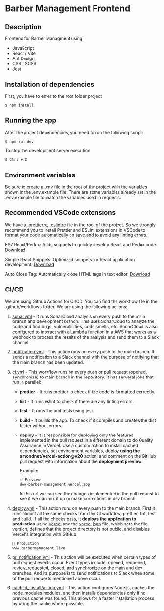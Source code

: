 # Barber Management Frontend

## Description

Frontend for Barber Managment using:

- JavaScript
- React / Vite
- Ant Design
- CSS / SCSS
- Jest

## Installation of dependencies

First, you have to enter to the root folder project

```bash
$ npm install
```

## Running the app
After the project dependencies, you need to run the following script:

```bash
$ npm run dev
```

To stop the development server execution
```bash
$ Ctrl + C
```

## Environment variables

Be sure to create a .env file in the root of the project with the variables shown in the .env.example file. There are some variables already set in the .env.example file to match the variables used in requests.

## Recommended VSCode extensions

We have a [.prettierrc](https://marketplace.visualstudio.com/items?itemName=esbenp.prettier-vscode), [.eslintrc](https://marketplace.visualstudio.com/items?itemName=dbaeumer.vscode-eslint) file in the root of the project. So we strongly recommend you to install Prettier and ESLint extensions in VSCode to format your code automatically on save and to avoid any linting errors.

ES7 React/Redux: Adds snippets to quickly develop React and Redux code. [Download](https://marketplace.visualstudio.com/items?itemName=dsznajder.es7-react-js-snippets)

Simple React Snippets: Optimized snippets for React application development. [Download](https://marketplace.visualstudio.com/items?itemName=burkeholland.simple-react-snippets)

Auto Close Tag: Automatically close HTML tags in text editor. [Download](https://marketplace.visualstudio.com/items?itemName=formulahendry.auto-close-tag)

## CI/CD

We are using Github Actions for CI/CD. You can find the workflow file in the .github/workflows folder. We are using the following actions:

1. [sonar.yml](https://github.com/Odzen/barber_management_frontend/tree/main/.github/workflows/sonar.yml) - It runs SonarCloud analysis on every push to the main branch and development branch. This uses SonarCloud to analyze the code and find bugs, vulnerabilities, code smells, etc. SonarCloud is also configured to interact with a Lambda function in a AWS that works as a webhook to process the results of the analysis and send them to a Slack channel.

2. [notification.yml](https://github.com/Odzen/barber_management_frontend/tree/main/.github/workflows/notification.yml) - This action runs on every push to the main branch. It sends a notification to a Slack channel with the purpose of notifying that the main branch has been updated.

3. [ci.yml](https://github.com/Odzen/barber_management_frontend/tree/main/.github/workflows/ci.yml) - This workflow runs on every push or pull request (opened, synchronize) to main branch in the repository. It has serveral jobs that run in parallel:

   - **prettier** - It runs prettier to check if the code is formatted correctly.
   - **lint** - It runs eslint to check if there are any linting errors.
   - **test** - It runs the unit tests using jest.
   - **build** - It builds the app. To check if it compiles and creates the dist folder without errors.
   - **deploy** - It is responsible for deploying only the features implemented in the pull request in a different domain to do Quality Assurance in Vercel. Use a custom action to install cached dependencies, set environment variables, deploy **using the amondnet/vercel-action@v20** action, and comment on the GitHub pull request with information about the **deployment preview**.
   
      Example: 
   
      ```bash
      ✅ Preview
      dev-barber-management.vercel.app
      ```
   
      In this url we can see the changes implemented in the pull request to see if we can mix it up or make corrections in dev branch.

4. [deploy.yml](https://github.com/Odzen/barber_management_frontend/tree/main/.github/workflows/deploy.yml) - This action runs on every push to the main branch. First it runs almost all the same checks from the CI workflow, prettier, lint, test and build. If all the checks pass, it **deploys the application to production** using [Vercel](https://vercel.com) and the [vercel.json](https://github.com/Odzen/barber_management_frontend/blob/main/vercel.json) file, which sets the file version, defines that the project directory is not public, and disables Vercel's integration with GitHub.

   ```bash
   🚀 Production
   www.barbermanagment.live
   ```

5. [pr_notification.yml](https://github.com/Odzen/barber_management_frontend/tree/main/.github/workflows/pr_notification.yml) - This action will be executed when certain types of pull request events occur. Event types include: opened, reopened, review_requested, closed, and synchronize on the main and dev branches. And its purpose is to send notifications to Slack when some of the pull requests mentioned above occur.

6. [cached_install/action.yml](https://github.com/Odzen/barber_management_frontend/tree/main/.github/actions/cached_install/action.yml) - This action configures Node.js, caches the node_modules modules, and then installs dependencies only if no previous cache was found. This allows for a faster installation process by using the cache where possible.

